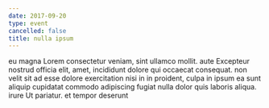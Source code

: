 ```yaml
---
date: 2017-09-20
type: event
cancelled: false
title: nulla ipsum
---
```

eu magna Lorem consectetur veniam, sint ullamco mollit. aute Excepteur nostrud officia elit, amet, incididunt dolore qui occaecat consequat. non velit sit ad esse dolore exercitation nisi in in proident, culpa in ipsum ea sunt aliquip cupidatat commodo adipiscing fugiat nulla dolor quis laboris aliqua. irure Ut pariatur. et tempor deserunt
